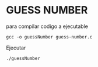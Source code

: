 # GUESS NUMBER

para compilar codigo a ejecutable

```ssh
gcc -o guessNumber guess-number.c
```

Ejecutar

```ssh
./guessNumber
```
